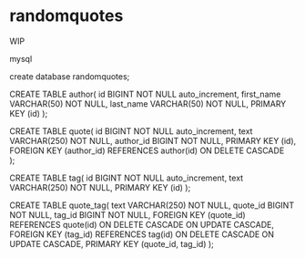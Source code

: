 # randomquotes

WIP

mysql

create database randomquotes;

CREATE TABLE author(
    id BIGINT NOT NULL auto_increment, 
    first_name VARCHAR(50) NOT NULL,
    last_name VARCHAR(50) NOT NULL,
    PRIMARY KEY (id)
);

CREATE TABLE quote(
    id BIGINT NOT NULL auto_increment, 
    text VARCHAR(250) NOT NULL,
    author_id BIGINT NOT NULL,
    PRIMARY KEY (id),
    FOREIGN KEY (author_id) REFERENCES author(id) ON DELETE CASCADE    
);

CREATE TABLE tag(
    id BIGINT NOT NULL auto_increment, 
    text VARCHAR(250) NOT NULL,
    PRIMARY KEY (id)
);

CREATE TABLE quote_tag(
	text VARCHAR(250) NOT NULL,
	quote_id BIGINT NOT NULL,
	tag_id BIGINT NOT NULL,
    FOREIGN KEY (quote_id) REFERENCES quote(id) ON DELETE CASCADE ON UPDATE CASCADE, 
    FOREIGN KEY (tag_id) REFERENCES tag(id) ON DELETE CASCADE ON UPDATE CASCADE,
    PRIMARY KEY (quote_id, tag_id)
);

